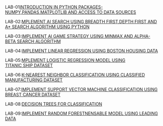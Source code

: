 LAB-01[INTRODUCTION IN PYTHON PACKAGES-NUMPY,PANDAS,MATPLOTLIB AND ACCESS TO DATA SOURCES](https://github.com/Borigam-sakshitha/AIML-2024-25/blob/main/LAB_01.ipynb)

LAB-02:[MPLEMENT AI SEARCH USING BREADTH FIRST,DEPTH FIRST AND A* SEARCH ALGORITHM USING PYTHON](https://github.com/Borigam-sakshitha/AIML-2024-25/blob/main/LAB_02.ipynb)

LAB-03:[IMPLEMENT AI GAME STRATEGY USING MINMAX AND ALPHA-BETA SEARCH ALGORITHM](https://github.com/Borigam-sakshitha/AIML-2024-25/blob/main/LAB_03.ipynb)

LAB-04:[IMPLEMENT LINEAR REGRESSION USING BOSTON HOUSING DATA](https://github.com/Borigam-sakshitha/AIML-2024-25/blob/main/LAB_04.ipynb)

LAB-05:[MPLEMENT LOGISTIC REGRESSION MODEL USING TITANIC SHIP DATASET](https://github.com/Borigam-sakshitha/AIML-2024-25/blob/main/LAB_05.ipynb)

LAB-06:[K-NEAREST NEIGHBOR CLASSIFICATION USING CLASSIFIED MANUFACTURING DATASET](https://github.com/Borigam-sakshitha/AIML-2024-25/blob/main/LAB_06.ipynb)

LAB-07:[IMPLEMENT SUPPORT VECTOR MACHINE CLASSIFICATION USING BREAST CANCER DATASET](https://github.com/Borigam-sakshitha/AIML-2024-25/blob/main/LAB__07.ipynb)

LAB-08:[DECISION TREES FOR CLASSIFICATION](https://github.com/Borigam-sakshitha/AIML-2024-25/blob/main/LAB_08.ipynb)

LAB-09:[IMPLEMENT RANDOM FORESTNENSABLE MODEL USING LEADING DATA](https://github.com/Borigam-sakshitha/AIML-2024-25/blob/main/LAB_09.ipynb)






